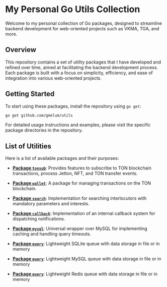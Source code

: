# My Personal Go Utils Collection

Welcome to my personal collection of Go packages, designed to streamline backend development for web-oriented projects such as VKMA, TGA, and more.

## Overview

This repository contains a set of utility packages that I have developed and refined over time, aimed at facilitating the backend development process. Each package is built with a focus on simplicity, efficiency, and ease of integration into various web-oriented projects.

## Getting Started

To start using these packages, install the repository using `go get`:

```bash
go get github.com/gmelum/utils
```

For detailed usage instructions and examples, please visit the specific package directories in the repository.

## List of Utilities

Here is a list of available packages and their purposes:

- [**Package `tonsub`**](https://github.com/GMELUM/utils/tree/main/tonsub): Provides features to subscribe to TON blockchain transactions, process Jetton, NFT, and TON transfer events.

- [**Package `wallet`**](https://github.com/GMELUM/utils/tree/main/wallet): A package for managing transactions on the TON blockchain.

- [**Package `search`**](https://github.com/GMELUM/utils/tree/main/wallet): Implementation for searching interlocutors with mandatory parameters and interests.

- [**Package `callback`**](https://github.com/GMELUM/utils/tree/main/callback): Implementation of an internal callback system for dispatching notifications.

- [**Package `mysql`**](https://github.com/GMELUM/utils/tree/main/mysql): Universal wrapper over MySQL for implementing caching and handling query timeouts.

- [**Package `query`**](https://github.com/GMELUM/utils/tree/main/query/sqlite): Lightweight SQLite queue with data storage in file or in memory

- [**Package `query`**](https://github.com/GMELUM/utils/tree/main/query/mysql): Lightweight MySQL queue with data storage in file or in memory

- [**Package `query`**](https://github.com/GMELUM/utils/tree/main/query/redis): Lightweight Redis queue with data storage in file or in memory